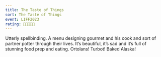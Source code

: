 ```yaml
---
title: The Taste of Things
sort: The Taste of Things
event: LIFF2023
rating: 🍷🍷🍷🍷🍷
---
```

Utterly spellbinding. A menu designing gourmet and his cook and sort of partner potter through their lives. It’s beautiful, it’s sad and it’s full of stunning food prep and eating. Ortolans! Turbot! Baked Alaska! 
